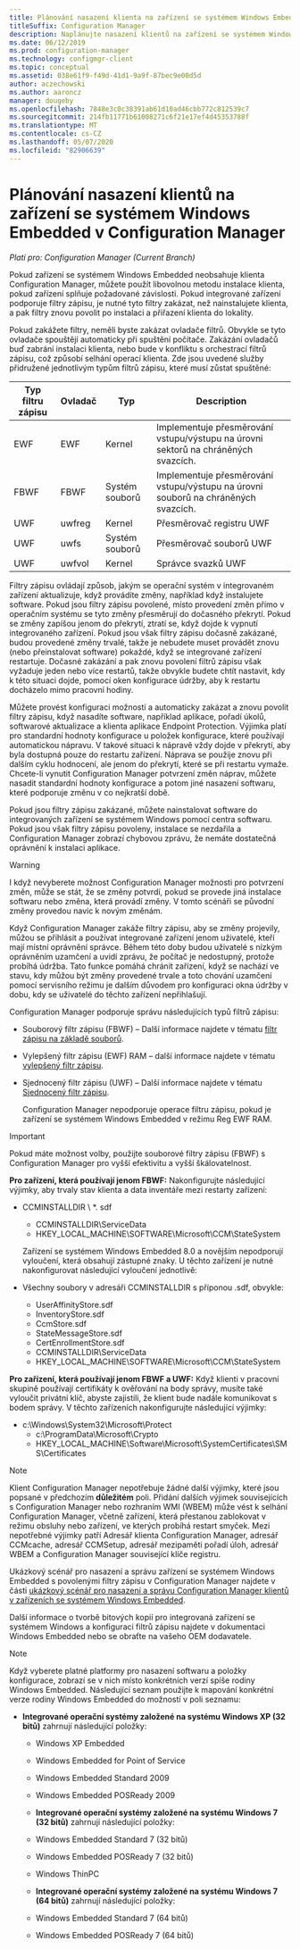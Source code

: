 ```yaml
---
title: Plánování nasazení klienta na zařízení se systémem Windows Embedded
titleSuffix: Configuration Manager
description: Naplánujte nasazení klientů na zařízení se systémem Windows Embedded v Configuration Manager.
ms.date: 06/12/2019
ms.prod: configuration-manager
ms.technology: configmgr-client
ms.topic: conceptual
ms.assetid: 038e61f9-f49d-41d1-9a9f-87bec9e00d5d
author: aczechowski
ms.author: aaroncz
manager: dougeby
ms.openlocfilehash: 7848e3c0c38391ab61d10ad46cbb772c812539c7
ms.sourcegitcommit: 214fb11771b61008271c6f21e17ef4d45353788f
ms.translationtype: MT
ms.contentlocale: cs-CZ
ms.lasthandoff: 05/07/2020
ms.locfileid: "82906639"
---
```

# <a name="planning-for-client-deployment-to-windows-embedded-devices-in-configuration-manager"></a>Plánování nasazení klientů na zařízení se systémem Windows Embedded v Configuration Manager

*Platí pro: Configuration Manager (Current Branch)*

<a name="BKMK_DeployClientEmbedded"></a>Pokud zařízení se systémem Windows Embedded neobsahuje klienta Configuration Manager, můžete použít libovolnou metodu instalace klienta, pokud zařízení splňuje požadované závislosti. Pokud integrované zařízení podporuje filtry zápisu, je nutné tyto filtry zakázat, než nainstalujete klienta, a pak filtry znovu povolit po instalaci a přiřazení klienta do lokality.  

 Pokud zakážete filtry, neměli byste zakázat ovladače filtrů. Obvykle se tyto ovladače spouštějí automaticky při spuštění počítače. Zakázání ovladačů buď zabrání instalaci klienta, nebo bude v konfliktu s orchestrací filtrů zápisu, což způsobí selhání operací klienta. Zde jsou uvedené služby přidružené jednotlivým typům filtrů zápisu, které musí zůstat spuštěné:  

|Typ filtru zápisu|Ovladač|Typ|Description|  
|-----------------------|------------|----------|-----------------|  
|EWF|EWF|Kernel|Implementuje přesměrování vstupu/výstupu na úrovni sektorů na chráněných svazcích.|  
|FBWF|FBWF|Systém souborů|Implementuje přesměrování vstupu/výstupu na úrovni souborů na chráněných svazcích.|  
|UWF|uwfreg|Kernel|Přesměrovač registru UWF|  
|UWF|uwfs|Systém souborů|Přesměrovač souborů UWF|  
|UWF|uwfvol|Kernel|Správce svazků UWF|  

 Filtry zápisu ovládají způsob, jakým se operační systém v integrovaném zařízení aktualizuje, když provádíte změny, například když instalujete software. Pokud jsou filtry zápisu povolené, místo provedení změn přímo v operačním systému se tyto změny přesměrují do dočasného překrytí. Pokud se změny zapíšou jenom do překrytí, ztratí se, když dojde k vypnutí integrovaného zařízení. Pokud jsou však filtry zápisu dočasně zakázané, budou provedené změny trvalé, takže je nebudete muset provádět znovu (nebo přeinstalovat software) pokaždé, když se integrované zařízení restartuje. Dočasné zakázání a pak znovu povolení filtrů zápisu však vyžaduje jeden nebo více restartů, takže obvykle budete chtít nastavit, kdy k této situaci dojde, pomocí oken konfigurace údržby, aby k restartu docházelo mimo pracovní hodiny.  

 Můžete provést konfiguraci možností a automaticky zakázat a znovu povolit filtry zápisu, když nasadíte software, například aplikace, pořadí úkolů, softwarové aktualizace a klienta aplikace Endpoint Protection. Výjimka platí pro standardní hodnoty konfigurace u položek konfigurace, které používají automatickou nápravu. V takové situaci k nápravě vždy dojde v překrytí, aby byla dostupná pouze do restartu zařízení. Náprava se použije znovu při dalším cyklu hodnocení, ale jenom do překrytí, které se při restartu vymaže. Chcete-li vynutit Configuration Manager potvrzení změn náprav, můžete nasadit standardní hodnoty konfigurace a potom jiné nasazení softwaru, které podporuje změnu v co nejkratší době.  

 Pokud jsou filtry zápisu zakázané, můžete nainstalovat software do integrovaných zařízení se systémem Windows pomocí centra softwaru. Pokud jsou však filtry zápisu povoleny, instalace se nezdařila a Configuration Manager zobrazí chybovou zprávu, že nemáte dostatečná oprávnění k instalaci aplikace.  

> [!WARNING]  
>  I když nevyberete možnost Configuration Manager možnosti pro potvrzení změn, může se stát, že se změny potvrdí, pokud se provede jiná instalace softwaru nebo změna, která provádí změny. V tomto scénáři se původní změny provedou navíc k novým změnám.  

 Když Configuration Manager zakáže filtry zápisu, aby se změny projevily, můžou se přihlásit a používat integrované zařízení jenom uživatelé, kteří mají místní oprávnění správce. Během této doby budou uživatelé s nízkým oprávněním uzamčení a uvidí zprávu, že počítač je nedostupný, protože probíhá údržba. Tato funkce pomáhá chránit zařízení, když se nachází ve stavu, kdy můžou být změny provedené trvale a toto chování uzamčení pomocí servisního režimu je dalším důvodem pro konfiguraci okna údržby v dobu, kdy se uživatelé do těchto zařízení nepřihlašují.  

 Configuration Manager podporuje správu následujících typů filtrů zápisu:  

- Souborový filtr zápisu (FBWF) – Další informace najdete v tématu [filtr zápisu na základě souborů](https://docs.microsoft.com/previous-versions/windows/embedded/aa940926(v=winembedded.5)).  

- Vylepšený filtr zápisu (EWF) RAM – další informace najdete v tématu [vylepšený filtr zápisu](https://docs.microsoft.com/previous-versions/windows/embedded/ms912906(v=winembedded.5)).  

- Sjednocený filtr zápisu (UWF) – Další informace najdete v tématu [Sjednocený filtr zápisu](https://docs.microsoft.com/windows-hardware/customize/enterprise/unified-write-filter).  

  Configuration Manager nepodporuje operace filtru zápisu, pokud je zařízení se systémem Windows Embedded v režimu Reg EWF RAM.  

> [!IMPORTANT]
>  Pokud máte možnost volby, použijte souborové filtry zápisu (FBWF) s Configuration Manager pro vyšší efektivitu a vyšší škálovatelnost.
> 
> **Pro zařízení, která používají jenom FBWF:** Nakonfigurujte následující výjimky, aby trvaly stav klienta a data inventáře mezi restarty zařízení:  
> 
> - CCMINSTALLDIR \\ *. sdf  
>   -   CCMINSTALLDIR\ServiceData  
>   -   HKEY_LOCAL_MACHINE\SOFTWARE\Microsoft\CCM\StateSystem  
> 
>   Zařízení se systémem Windows Embedded 8.0 a novějším nepodporují vyloučení, která obsahují zástupné znaky. U těchto zařízení je nutné nakonfigurovat následující vyloučení jednotlivě:  
> 
> - Všechny soubory v adresáři CCMINSTALLDIR s příponou .sdf, obvykle:  
> 
>   -   UserAffinityStore.sdf  
>   -   InventoryStore.sdf  
>   -   CcmStore.sdf  
>   -   StateMessageStore.sdf  
>   -   CertEnrollmentStore.sdf  
>   -   CCMINSTALLDIR\ServiceData  
>   -   HKEY_LOCAL_MACHINE\SOFTWARE\Microsoft\CCM\StateSystem  
> 
> **Pro zařízení, která používají jenom FBWF a UWF:** Když klienti v pracovní skupině používají certifikáty k ověřování na body správy, musíte také vyloučit privátní klíč, abyste zajistili, že klient bude nadále komunikovat s bodem správy. V těchto zařízeních nakonfigurujte následující výjimky:  
> 
> - c:\Windows\System32\Microsoft\Protect  
>   -   c:\ProgramData\Microsoft\Crypto  
>   -   HKEY_LOCAL_MACHINE\Software\Microsoft\SystemCertificates\SMS\Certificates  

> [!NOTE]
> Klient Configuration Manager nepotřebuje žádné další výjimky, které jsou popsané v předchozím **důležitém** poli. Přidání dalších výjimek souvisejících s Configuration Manager nebo rozhraním WMI (WBEM) může vést k selhání Configuration Manager, včetně zařízení, která přestanou zablokovat v režimu obsluhy nebo zařízení, ve kterých probíhá restart smyček. Mezi nepotřebné výjimky patří Adresář klienta Configuration Manager, adresář CCMcache, adresář CCMSetup, adresář mezipaměti pořadí úloh, adresář WBEM a Configuration Manager související klíče registru.

 Ukázkový scénář pro nasazení a správu zařízení se systémem Windows Embedded s povolenými filtry zápisu v Configuration Manager najdete v části [ukázkový scénář pro nasazení a správu Configuration Manager klientů v zařízeních se systémem Windows Embedded](../../../../core/clients/deploy/example-scenario-for-deploying-and-managing-clients-on-windows-embedded-devices.md).  

 Další informace o tvorbě bitových kopií pro integrovaná zařízení se systémem Windows a konfiguraci filtrů zápisu najdete v dokumentaci Windows Embedded nebo se obraťte na vašeho OEM dodavatele.  

> [!NOTE]
>  Když vyberete platné platformy pro nasazení softwaru a položky konfigurace, zobrazí se v nich místo konkrétních verzí spíše rodiny Windows Embedded. Následující seznam použijte k mapování konkrétní verze rodiny Windows Embedded do možností v poli seznamu:  
> 
> - **Integrované operační systémy založené na systému Windows XP (32 bitů)** zahrnují následující položky:  
> 
>   -   Windows XP Embedded  
>   -   Windows Embedded for Point of Service  
>   -   Windows Embedded Standard 2009  
>   -   Windows Embedded POSReady 2009  
>   -   **Integrované operační systémy založené na systému Windows 7 (32 bitů)** zahrnují následující položky:  
> 
>   -   Windows Embedded Standard 7 (32 bitů)  
>   -   Windows Embedded POSReady 7 (32 bitů)  
>   -   Windows ThinPC  
>   -   **Integrované operační systémy založené na systému Windows 7 (64 bitů)** zahrnují následující položky:  
> 
>   -   Windows Embedded Standard 7 (64 bitů)  
>   -   Windows Embedded POSReady 7 (64 bitů)
